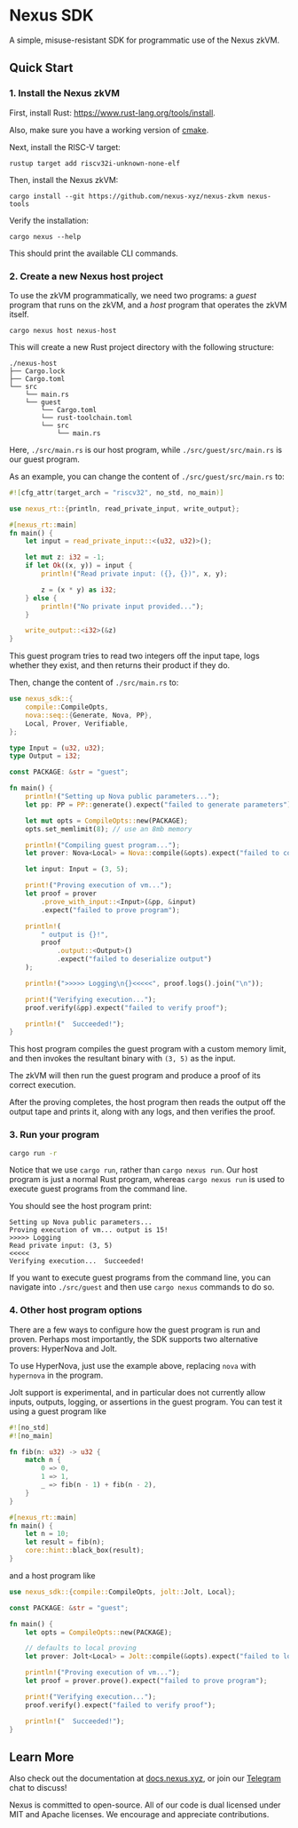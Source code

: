 # Nexus SDK

A simple, misuse-resistant SDK for programmatic use of the Nexus zkVM.

## Quick Start

### 1. Install the Nexus zkVM

First, install Rust: https://www.rust-lang.org/tools/install.

Also, make sure you have a working version of [cmake](https://cmake.org/).

Next, install the RISC-V target:

```shell
rustup target add riscv32i-unknown-none-elf
```

Then, install the Nexus zkVM:

```shell
cargo install --git https://github.com/nexus-xyz/nexus-zkvm nexus-tools
```

Verify the installation:

```shell
cargo nexus --help
```

This should print the available CLI commands.

### 2. Create a new Nexus host project

To use the zkVM programmatically, we need two programs: a _guest_ program that runs on the zkVM, and a _host_ program that operates the zkVM itself.

```shell
cargo nexus host nexus-host
```

This will create a new Rust project directory with the following structure:

```shell
./nexus-host
├── Cargo.lock
├── Cargo.toml
└── src
    └── main.rs
    └── guest
        └── Cargo.toml
        └── rust-toolchain.toml
        └── src
            └── main.rs
```

Here, `./src/main.rs` is our host program, while `./src/guest/src/main.rs` is our guest program.

As an example, you can change the content of `./src/guest/src/main.rs` to:

```rust
#![cfg_attr(target_arch = "riscv32", no_std, no_main)]

use nexus_rt::{println, read_private_input, write_output};

#[nexus_rt::main]
fn main() {
    let input = read_private_input::<(u32, u32)>();

    let mut z: i32 = -1;
    if let Ok((x, y)) = input {
        println!("Read private input: ({}, {})", x, y);

        z = (x * y) as i32;
    } else {
        println!("No private input provided...");
    }

    write_output::<i32>(&z)
}
```

This guest program tries to read two integers off the input tape, logs whether they exist, and then returns their product if they do.

Then, change the content of `./src/main.rs` to:

```rust
use nexus_sdk::{
    compile::CompileOpts,
    nova::seq::{Generate, Nova, PP},
    Local, Prover, Verifiable,
};

type Input = (u32, u32);
type Output = i32;

const PACKAGE: &str = "guest";

fn main() {
    println!("Setting up Nova public parameters...");
    let pp: PP = PP::generate().expect("failed to generate parameters");

    let mut opts = CompileOpts::new(PACKAGE);
    opts.set_memlimit(8); // use an 8mb memory

    println!("Compiling guest program...");
    let prover: Nova<Local> = Nova::compile(&opts).expect("failed to compile guest program");

    let input: Input = (3, 5);

    print!("Proving execution of vm...");
    let proof = prover
        .prove_with_input::<Input>(&pp, &input)
        .expect("failed to prove program");

    println!(
        " output is {}!",
        proof
            .output::<Output>()
            .expect("failed to deserialize output")
    );

    println!(">>>>> Logging\n{}<<<<<", proof.logs().join("\n"));

    print!("Verifying execution...");
    proof.verify(&pp).expect("failed to verify proof");

    println!("  Succeeded!");
}
```

This host program compiles the guest program with a custom memory limit, and then invokes the resultant binary with `(3, 5)` as the input.

The zkVM will then run the guest program and produce a proof of its correct execution.

After the proving completes, the host program then reads the output off the output tape and prints it, along with any logs, and then verifies the proof.

### 3. Run your program

```bash
cargo run -r
```

Notice that we use `cargo run`, rather than `cargo nexus run`. Our host program is just a normal Rust program, whereas `cargo nexus run` is used to execute guest programs from the command line.

You should see the host program print:

```
Setting up Nova public parameters...
Proving execution of vm... output is 15!
>>>>> Logging
Read private input: (3, 5)
<<<<<
Verifying execution...  Succeeded!
```

If you want to execute guest programs from the command line, you can navigate into `./src/guest` and then use `cargo nexus` commands to do so.

### 4. Other host program options

There are a few ways to configure how the guest program is run and proven. Perhaps most importantly, the SDK supports two alternative provers: HyperNova and Jolt.

To use HyperNova, just use the example above, replacing `nova` with `hypernova` in the program.

Jolt support is experimental, and in particular does not currently allow inputs, outputs, logging, or assertions in the guest program. You can test it using a guest program like

```rust
#![no_std]
#![no_main]

fn fib(n: u32) -> u32 {
    match n {
        0 => 0,
        1 => 1,
        _ => fib(n - 1) + fib(n - 2),
    }
}

#[nexus_rt::main]
fn main() {
    let n = 10;
    let result = fib(n);
    core::hint::black_box(result);
}
```

and a host program like

```rust
use nexus_sdk::{compile::CompileOpts, jolt::Jolt, Local};

const PACKAGE: &str = "guest";

fn main() {
    let opts = CompileOpts::new(PACKAGE);

    // defaults to local proving
    let prover: Jolt<Local> = Jolt::compile(&opts).expect("failed to load program");

    println!("Proving execution of vm...");
    let proof = prover.prove().expect("failed to prove program");

    print!("Verifying execution...");
    proof.verify().expect("failed to verify proof");

    println!("  Succeeded!");
}
```

## Learn More

Also check out the documentation at [docs.nexus.xyz](https://docs.nexus.xyz), or join our [Telegram](https://t.me/nexus_zkvm) chat to discuss!

Nexus is committed to open-source. All of our code is dual licensed under MIT and Apache licenses. We encourage and appreciate contributions.
